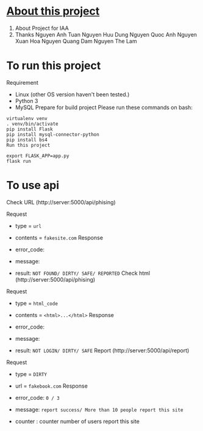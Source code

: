 # [About this project](https://github.com/damnq030198/detect_phishing)
1. About Project for IAA
2. Thanks Nguyen Anh Tuan Nguyen Huu Dung Nguyen Quoc Anh Nguyen Xuan Hoa Nguyen Quang Dam Nguyen The Lam
# To run this project
Requirement

- Linux (other OS version haven't been tested.)
- Python 3
- MySQL
Prepare for build project Please run these commands on bash:

```
virtualenv venv
. venv/bin/activate
pip install Flask
pip install mysql-connector-python
pip install bs4
Run this project

export FLASK_APP=app.py
flask run
```
# To use api
Check URL (http://server:5000/api/phising)

Request

 - type = `url`
 - contents = `fakesite.com`
Response

 - error_code:
 - message:
 - result: `NOT FOUND/ DIRTY/ SAFE/ REPORTED`
Check html (http://server:5000/api/phising)

Request

 - type = `html_code`
 - contents = `<html>...</html>`
Response

 - error_code:
 - message:
 - result: `NOT LOGIN/ DIRTY/ SAFE`
Report (http://server:5000/api/report)

Request

 - type = `DIRTY`
 - url = `fakebook.com`
Response

 - error_code: `0 / 3`
 - message: `report success/ More than 10 people report this site`
 - counter : counter number of users report this site
